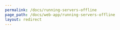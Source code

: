```yaml
---
permalink: /docs/running-servers-offline
page_path: /docs/web-app/running-servers-offline
layout: redirect
---
```

